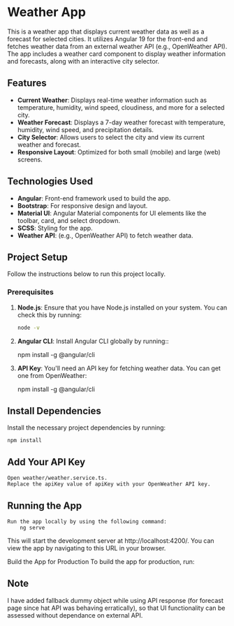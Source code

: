 # Weather App

This is a weather app that displays current weather data as well as a forecast for selected cities. It utilizes Angular 19 for the front-end and fetches weather data from an external weather API (e.g., OpenWeather API). The app includes a weather card component to display weather information and forecasts, along with an interactive city selector.

## Features

- **Current Weather**: Displays real-time weather information such as temperature, humidity, wind speed, cloudiness, and more for a selected city.
- **Weather Forecast**: Displays a 7-day weather forecast with temperature, humidity, wind speed, and precipitation details.
- **City Selector**: Allows users to select the city and view its current weather and forecast.
- **Responsive Layout**: Optimized for both small (mobile) and large (web) screens.

## Technologies Used

- **Angular**: Front-end framework used to build the app.
- **Bootstrap**: For responsive design and layout.
- **Material UI**: Angular Material components for UI elements like the toolbar, card, and select dropdown.
- **SCSS**: Styling for the app.
- **Weather API**: (e.g., OpenWeather API) to fetch weather data.

## Project Setup

Follow the instructions below to run this project locally.

### Prerequisites

1. **Node.js**: Ensure that you have Node.js installed on your system. You can check this by running:

   ```bash
   node -v

2. **Angular CLI**: Install Angular CLI globally by running::

   npm install -g @angular/cli

3. **API Key**: You'll need an API key for fetching weather data. You can get one from OpenWeather:

   npm install -g @angular/cli

## Install Dependencies
Install the necessary project dependencies by running:

    npm install

## Add Your API Key
    Open weather/weather.service.ts.
    Replace the apiKey value of apiKey with your OpenWeather API key.
    
## Running the App
    Run the app locally by using the following command:
        ng serve
This will start the development server at http://localhost:4200/. You can view the app by navigating to this URL in your browser.

Build the App for Production
To build the app for production, run:

## Note
I have added fallback dummy object while using API response (for forecast page since hat API was behaving erratically), so that UI functionality can be assessed without dependance on external API.